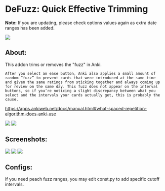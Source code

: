# DeFuzz: Quick Effective Trimming

<b>Note:</b> If you are updating, please check options values again as extra date ranges has been added.

<img src="https://raw.githubusercontent.com/lovac42/DeFuzz/master/screenshots/defuzz.jpg" />  

## About:
This addon trims or removes the "fuzz" in Anki.

```
After you select an ease button, Anki also applies a small amount of random “fuzz” to prevent cards that were introduced at the same time and given the same ratings from sticking together and always coming up for review on the same day. This fuzz does not appear on the interval buttons, so if you’re noticing a slight discrepancy between what you select and the intervals your cards actually get, this is probably the cause.
```
https://apps.ankiweb.net/docs/manual.html#what-spaced-repetition-algorithm-does-anki-use

<img src="https://raw.githubusercontent.com/lovac42/DeFuzz/master/screenshots/guide.png" />  

<img src="https://raw.githubusercontent.com/lovac42/DeFuzz/master/screenshots/guide2.png" />  


## Screenshots:

<img src="https://raw.githubusercontent.com/lovac42/DeFuzz/master/screenshots/ankiDef.png" />  

<img src="https://raw.githubusercontent.com/lovac42/DeFuzz/master/screenshots/nofuzz.png" />  

<img src="https://raw.githubusercontent.com/lovac42/DeFuzz/master/screenshots/sm19.png" />  

## Configs:
If you need peach fuzz ranges, you may edit const.py to add specific cutoff intervals.
